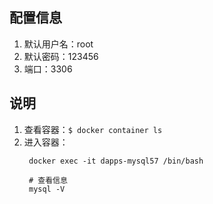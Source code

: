 ## 配置信息

1. 默认用户名：root
2. 默认密码：123456
3. 端口：3306

## 说明
1. 查看容器：```$ docker container ls```
2. 进入容器：
   ```
    docker exec -it dapps-mysql57 /bin/bash

    # 查看信息
    mysql -V
   ```


